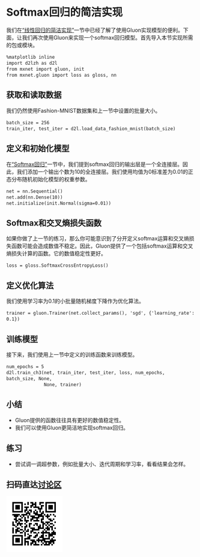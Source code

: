 # Softmax回归的简洁实现

我们在[“线性回归的简洁实现”](linear-regression-gluon.md)一节中已经了解了使用Gluon实现模型的便利。下面，让我们再次使用Gluon来实现一个softmax回归模型。首先导入本节实现所需的包或模块。

```{.python .input  n=1}
%matplotlib inline
import d2lzh as d2l
from mxnet import gluon, init
from mxnet.gluon import loss as gloss, nn
```

## 获取和读取数据

我们仍然使用Fashion-MNIST数据集和上一节中设置的批量大小。

```{.python .input  n=2}
batch_size = 256
train_iter, test_iter = d2l.load_data_fashion_mnist(batch_size)
```

## 定义和初始化模型

在[“Softmax回归”](softmax-regression.md)一节中，我们提到softmax回归的输出层是一个全连接层。因此，我们添加一个输出个数为10的全连接层。我们使用均值为0标准差为0.01的正态分布随机初始化模型的权重参数。

```{.python .input  n=3}
net = nn.Sequential()
net.add(nn.Dense(10))
net.initialize(init.Normal(sigma=0.01))
```

## Softmax和交叉熵损失函数

如果你做了上一节的练习，那么你可能意识到了分开定义softmax运算和交叉熵损失函数可能会造成数值不稳定。因此，Gluon提供了一个包括softmax运算和交叉熵损失计算的函数。它的数值稳定性更好。

```{.python .input  n=4}
loss = gloss.SoftmaxCrossEntropyLoss()
```

## 定义优化算法

我们使用学习率为0.1的小批量随机梯度下降作为优化算法。

```{.python .input  n=5}
trainer = gluon.Trainer(net.collect_params(), 'sgd', {'learning_rate': 0.1})
```

## 训练模型

接下来，我们使用上一节中定义的训练函数来训练模型。

```{.python .input  n=6}
num_epochs = 5
d2l.train_ch3(net, train_iter, test_iter, loss, num_epochs, batch_size, None,
              None, trainer)
```

## 小结

* Gluon提供的函数往往具有更好的数值稳定性。
* 我们可以使用Gluon更简洁地实现softmax回归。

## 练习

* 尝试调一调超参数，例如批量大小、迭代周期和学习率，看看结果会怎样。

## 扫码直达[讨论区](https://discuss.gluon.ai/t/topic/740)

![](../img/qr_softmax-regression-gluon.svg)
